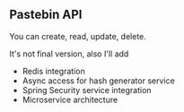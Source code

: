 ## Pastebin API

You can create, read, update, delete.

It's not final version, also I'll add
- Redis integration
- Async access for hash generator service
- Spring Security service integration
- Microservice architecture

